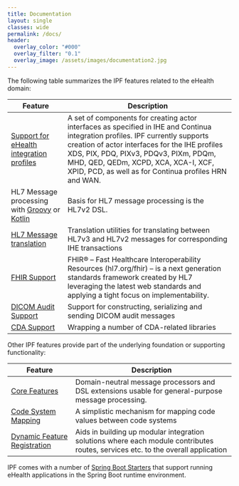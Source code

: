 ```yaml
---
title: Documentation
layout: single
classes: wide
permalink: /docs/
header:
  overlay_color: "#000"
  overlay_filter: "0.1"
  overlay_image: /assets/images/documentation2.jpg
---
```


The following table summarizes the IPF features related to the eHealth domain:

| Feature                                              | Description                                                  |
| ---------------------------------------------------- | ------------------------------------------------------------ |
| [Support for eHealth integration profiles][]         | A set of components for creating actor interfaces as specified in IHE and Continua integration profiles. IPF currently supports creation of actor interfaces for the IHE profiles XDS, PIX, PDQ, PIXv3, PDQv3, PIXm, PDQm, MHD, QED, QEDm, XCPD, XCA, XCA-I, XCF, XPID, PCD, as well as for Continua profiles HRN and WAN. |
| HL7 Message processing with [Groovy][] or [Kotlin][] | Basis for HL7 message processing is the HL7v2 DSL.           |
| [HL7 Message translation][]                          | Translation utilities for translating between HL7v3 and HL7v2 messages for corresponding IHE transactions |
| [FHIR Support][]                                     | FHIR® – Fast Healthcare Interoperability Resources (hl7.org/fhir) – is a next generation standards framework created by HL7 leveraging the latest web standards and applying a tight focus on implementability. |
| [DICOM Audit Support][]                              | Support for constructing, serializing and sending DICOM audit messages |
| [CDA Support][]                                      | Wrapping a number of CDA-related libraries                   |


Other IPF features provide part of the underlying foundation or supporting functionality:

| Feature                          | Description                                                  |
| -------------------------------- | ------------------------------------------------------------ |
| [Core Features][]                | Domain-neutral message processors and DSL extensions usable for general-purpose message processing. |
| [Code System Mapping][]          | A simplistic mechanism for mapping code values between code systems |
| [Dynamic Feature Registration][] | Aids in building up modular integration solutions where each module contributes routes, services etc. to the overall application |


IPF comes with a number of [Spring Boot Starters](../boot/) that support running eHealth applications
in the Spring Boot runtime environment.


[Support for eHealth integration profiles]: ipf-platform-camel-ihe/index.html
[Groovy]: hl7-groovy/
[Kotlin]: hl7-kotlin/
[HL7 Message translation]: ipf-commons-ihe-hl7v3/index.html
[DICOM Audit Support]: /audit/
[FHIR support]: ipf-platform-camel-ihe-fhir-core/index.html
[CDA Support]: ipf-modules-cda/index.html
[CDA processing Camel routes]: ipf-platform-camel-cda/index.html
[Core Features]: ipf-platform-camel-core/index.html
[Code System Mapping]: ipf-commons-map/index.html
[Dynamic Feature Registration]: dynamic.html